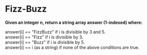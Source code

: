 # Fizz-Buzz
<strong>Given an integer n, return a string array answer (1-indexed) where:</strong>

answer[i] == "FizzBuzz" if i is divisible by 3 and 5.<br>
answer[i] == "Fizz" if i is divisible by 3.<br>
answer[i] == "Buzz" if i is divisible by 5.<br>
answer[i] == i (as a string) if none of the above conditions are true.
